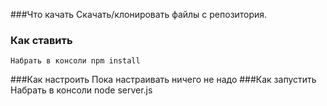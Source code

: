 ###Что качать
     Скачать/клонировать файлы с репозитория.
### Как ставить
    Набрать в консоли npm install
    
###Как настроить
    Пока настраивать ничего не надо
###Как запустить
    Набрать в консоли node server.js